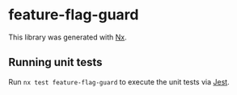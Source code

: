 # feature-flag-guard

This library was generated with [Nx](https://nx.dev).

## Running unit tests

Run `nx test feature-flag-guard` to execute the unit tests via [Jest](https://jestjs.io).
